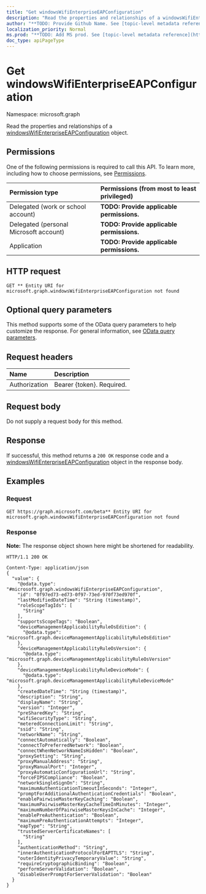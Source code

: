 ```yaml
---
title: "Get windowsWifiEnterpriseEAPConfiguration"
description: "Read the properties and relationships of a windowsWifiEnterpriseEAPConfiguration object."
author: "**TODO: Provide Github Name. See [topic-level metadata reference](https://msgo.azurewebsites.net/add/document/guidelines/metadata.html#topic-level-metadata)**"
localization_priority: Normal
ms.prod: "**TODO: Add MS prod. See [topic-level metadata reference](https://msgo.azurewebsites.net/add/document/guidelines/metadata.html#topic-level-metadata)**"
doc_type: apiPageType
---
```


# Get windowsWifiEnterpriseEAPConfiguration
Namespace: microsoft.graph

Read the properties and relationships of a [windowsWifiEnterpriseEAPConfiguration](../resources/windowswifienterpriseeapconfiguration.md) object.

## Permissions
One of the following permissions is required to call this API. To learn more, including how to choose permissions, see [Permissions](/graph/permissions-reference).

|Permission type|Permissions (from most to least privileged)|
|:---|:---|
|Delegated (work or school account)|**TODO: Provide applicable permissions.**|
|Delegated (personal Microsoft account)|**TODO: Provide applicable permissions.**|
|Application|**TODO: Provide applicable permissions.**|

## HTTP request

<!-- {
  "blockType": "ignored"
}
-->
``` http
GET ** Entity URI for microsoft.graph.windowsWifiEnterpriseEAPConfiguration not found
```

## Optional query parameters
This method supports some of the OData query parameters to help customize the response. For general information, see [OData query parameters](/graph/query-parameters).

## Request headers
|Name|Description|
|:---|:---|
|Authorization|Bearer {token}. Required.|

## Request body
Do not supply a request body for this method.

## Response

If successful, this method returns a `200 OK` response code and a [windowsWifiEnterpriseEAPConfiguration](../resources/windowswifienterpriseeapconfiguration.md) object in the response body.

## Examples

### Request
<!-- {
  "blockType": "request",
  "name": "get_windowswifienterpriseeapconfiguration"
}
-->
``` http
GET https://graph.microsoft.com/beta** Entity URI for microsoft.graph.windowsWifiEnterpriseEAPConfiguration not found
```


### Response
**Note:** The response object shown here might be shortened for readability.
<!-- {
  "blockType": "response",
  "truncated": true,
  "@odata.type": "microsoft.graph.windowsWifiEnterpriseEAPConfiguration"
}
-->
``` http
HTTP/1.1 200 OK

Content-Type: application/json
{
  "value": {
    "@odata.type": "#microsoft.graph.windowsWifiEnterpriseEAPConfiguration",
    "id": "0f97ed73-ed73-0f97-73ed-970f73ed970f",
    "lastModifiedDateTime": "String (timestamp)",
    "roleScopeTagIds": [
      "String"
    ],
    "supportsScopeTags": "Boolean",
    "deviceManagementApplicabilityRuleOsEdition": {
      "@odata.type": "microsoft.graph.deviceManagementApplicabilityRuleOsEdition"
    },
    "deviceManagementApplicabilityRuleOsVersion": {
      "@odata.type": "microsoft.graph.deviceManagementApplicabilityRuleOsVersion"
    },
    "deviceManagementApplicabilityRuleDeviceMode": {
      "@odata.type": "microsoft.graph.deviceManagementApplicabilityRuleDeviceMode"
    },
    "createdDateTime": "String (timestamp)",
    "description": "String",
    "displayName": "String",
    "version": "Integer",
    "preSharedKey": "String",
    "wifiSecurityType": "String",
    "meteredConnectionLimit": "String",
    "ssid": "String",
    "networkName": "String",
    "connectAutomatically": "Boolean",
    "connectToPreferredNetwork": "Boolean",
    "connectWhenNetworkNameIsHidden": "Boolean",
    "proxySetting": "String",
    "proxyManualAddress": "String",
    "proxyManualPort": "Integer",
    "proxyAutomaticConfigurationUrl": "String",
    "forceFIPSCompliance": "Boolean",
    "networkSingleSignOn": "String",
    "maximumAuthenticationTimeoutInSeconds": "Integer",
    "promptForAdditionalAuthenticationCredentials": "Boolean",
    "enablePairwiseMasterKeyCaching": "Boolean",
    "maximumPairwiseMasterKeyCacheTimeInMinutes": "Integer",
    "maximumNumberOfPairwiseMasterKeysInCache": "Integer",
    "enablePreAuthentication": "Boolean",
    "maximumPreAuthenticationAttempts": "Integer",
    "eapType": "String",
    "trustedServerCertificateNames": [
      "String"
    ],
    "authenticationMethod": "String",
    "innerAuthenticationProtocolForEAPTTLS": "String",
    "outerIdentityPrivacyTemporaryValue": "String",
    "requireCryptographicBinding": "Boolean",
    "performServerValidation": "Boolean",
    "disableUserPromptForServerValidation": "Boolean"
  }
}
```

